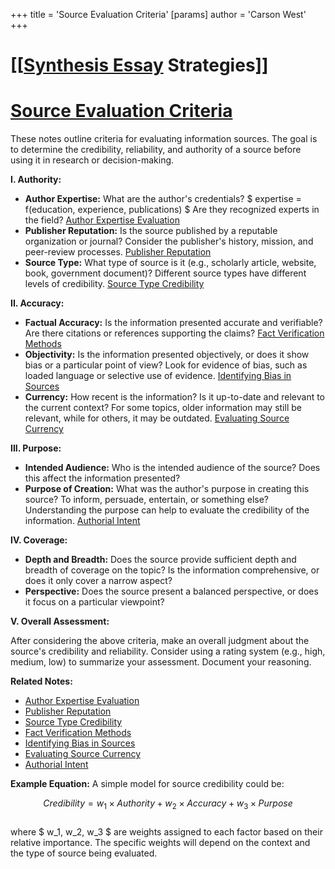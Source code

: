 +++
 title = 'Source Evaluation Criteria'
[params]
	author = 'Carson West'
+++
# [[[Synthesis Essay](./../[[synthesis-essay/) Strategies]]
# [Source Evaluation Criteria](./../source-evaluation-criteria/)

These notes outline criteria for evaluating information sources.  The goal is to determine the credibility, reliability, and authority of a source before using it in research or decision-making.

**I. Authority:**

* **Author Expertise:**  What are the author's credentials?   $ expertise = f(education, experience, publications) $   Are they recognized experts in the field? [Author Expertise Evaluation](./../author-expertise-evaluation/)
* **Publisher Reputation:** Is the source published by a reputable organization or journal?  Consider the publisher's history, mission, and peer-review processes. [Publisher Reputation](./../publisher-reputation/)
* **Source Type:** What type of source is it (e.g., scholarly article, website, book, government document)? Different source types have different levels of credibility. [Source Type Credibility](./../source-type-credibility/)


**II. Accuracy:**

* **Factual Accuracy:**  Is the information presented accurate and verifiable?  Are there citations or references supporting the claims? [Fact Verification Methods](./../fact-verification-methods/)
* **Objectivity:** Is the information presented objectively, or does it show bias or a particular point of view?  Look for evidence of bias, such as loaded language or selective use of evidence. [Identifying Bias in Sources](./../identifying-bias-in-sources/)
* **Currency:** How recent is the information?  Is it up-to-date and relevant to the current context?  For some topics, older information may still be relevant, while for others, it may be outdated. [Evaluating Source Currency](./../evaluating-source-currency/)


**III. Purpose:**

* **Intended Audience:** Who is the intended audience of the source?  Does this affect the information presented?
* **Purpose of Creation:** What was the author's purpose in creating this source? To inform, persuade, entertain, or something else?  Understanding the purpose can help to evaluate the credibility of the information. [Authorial Intent](./../authorial-intent/)


**IV. Coverage:**

* **Depth and Breadth:** Does the source provide sufficient depth and breadth of coverage on the topic?  Is the information comprehensive, or does it only cover a narrow aspect?
* **Perspective:** Does the source present a balanced perspective, or does it focus on a particular viewpoint?

**V.  Overall Assessment:**

After considering the above criteria, make an overall judgment about the source's credibility and reliability.  Consider using a rating system (e.g., high, medium, low) to summarize your assessment.  Document your reasoning.


**Related Notes:**

* [Author Expertise Evaluation](./../author-expertise-evaluation/)
* [Publisher Reputation](./../publisher-reputation/)
* [Source Type Credibility](./../source-type-credibility/)
* [Fact Verification Methods](./../fact-verification-methods/)
* [Identifying Bias in Sources](./../identifying-bias-in-sources/)
* [Evaluating Source Currency](./../evaluating-source-currency/)
* [Authorial Intent](./../authorial-intent/)


**Example Equation:**  A simple model for source credibility could be:

 $$ Credibility = w_1 \times Authority + w_2 \times Accuracy + w_3 \times Purpose $$  
where  $ w_1, w_2, w_3 $  are weights assigned to each factor based on their relative importance.  The specific weights will depend on the context and the type of source being evaluated.
